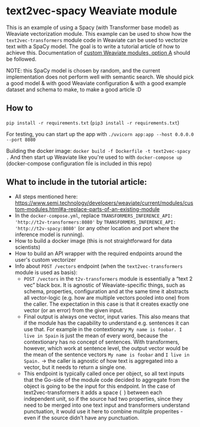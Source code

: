 # text2vec-spacy Weaviate module

This is an example of using a Spacy (with Transformer base model) as Weaviate vectorization module. This example can be used to show how the `text2vec-transformers` module code in Weaviate can be used to vectorize text with a SpaCy model. The goal is to write a tutorial article of how to achieve this. Documentation of [custom Weaviate modules, option A](https://www.semi.technology/developers/weaviate/current/modules/custom-modules.html#a-replace-parts-of-an-existing-module) should be followed. 

NOTE: this SpaCy model is chosen by random, and the current implementation does not perform well with semantic search. We should pick a good model & with good Weaviate configuration & with a good example dataset and schema to make, to make a good article :D 

## How to

`pip install -r requirements.txt` (`pip3 install -r requirements.txt`)

For testing, you can start up the app with `./uvicorn app:app --host 0.0.0.0 --port 8080`

Building the docker image: `docker build -f Dockerfile -t text2vec-spacy .`
And then start up Weaviate like you're used to with `docker-compose up` (docker-compose configuration file is included in this repo)

## What to include in the tutorial article: 

* All steps mentioned here: https://www.semi.technology/developers/weaviate/current/modules/custom-modules.html#a-replace-parts-of-an-existing-module
* In the `docker-compose.yml`, replace `TRANSFORMERS_INFERENCE_API: 'http://t2v-transformers:8080'` by `TRANSFORMERS_INFERENCE_API: 'http://t2v-spacy:8080'` (or any other location and port where the inference model is running).
* How to build a docker image (this is not straightforward for data scientists)
* How to build an API wrapper with the required endpoints around the user's custom vectorizer
* Info about `POST /vectors` endpoint (when the `text2vec-transformers` module is used as basis):
    * `POST /vectors` in the `t2v-transformers` module  is essentially a “text 2 vec” black box. It is agnostic of Weaviate-specific things, such as schema, properties, configuration and at the same time it abstracts all vector-logic (e.g. how are multiple vectors pooled into one) from the caller. The expectation in this case is that it creates exactly one vector (or an error) from the given input. 
    * Final output is always one vector, input varies. This also means that if the module has the capability to understand e.g. sentences it can use that. For example in the contextionary `My name is foobar. I live in Spain` is just the mean of every word, because the contextionary has no concept of sentences. With transformers, however, which work at sentence level, the output vector would be the mean of the sentence vectors `My name is foobar` and `I live in Spain.` -> the caller is agnostic of how text is aggregated into a vector, but it needs to return a single one.
    * This endpoint is typically called once per object, so all text inputs that the Go-side of the module code decided to aggregate from the object is going to be the input for this endpoint. In the case of text2vec-transformers it adds a space (` `) between each independent unit, so if the source had two properties, since they need to be merged into one text input and transformers understand punctuation, it would use it here to combine mulitple properites - even if the source didn’t have any punctuation.